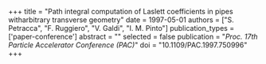 +++
title = "Path integral computation of Laslett coefficients in pipes witharbitrary transverse geometry"
date = 1997-05-01
authors = ["S. Petracca", "F. Ruggiero", "V. Galdi", "I. M. Pinto"]
publication_types = ['paper-conference']
abstract = ""
selected = false
publication = "*Proc. 17th Particle Accelerator Conference (PAC)*"
doi = "10.1109/PAC.1997.750996"
+++

